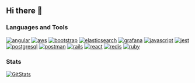 ## Hi there 👋

<!--
**austin-kerr/austin-kerr** is a ✨ _special_ ✨ repository because its `README.md` (this file) appears on your GitHub profile.
-->

### Languages and Tools
[![angular](https://img.shields.io/badge/angular-%23DD0031.svg?style=flat&logo=angular&logoColor=white&color=ff6e96)](https://angular.io)
[![aws](https://img.shields.io/badge/AWS-%23FF9900.svg?style=flat&logo=amazon-aws&logoColor=white&color=ff6e96)](https://aws.amazon.com)
[![bootstrap](https://img.shields.io/badge/bootstrap-%238511FA.svg?style=flat&logo=bootstrap&logoColor=white&color=ff6e96)](https://getbootstrap.com)
[![elasticsearch](https://img.shields.io/badge/-ElasticSearch-005571?style=flat&logo=elasticsearch&logoColor=white&color=ff6e96)](https://www.elastic.co)
[![grafana](https://img.shields.io/badge/grafana-%23F46800.svg?style=flat&logo=grafana&logoColor=white&color=ff6e96)](https://grafana.com)
[![javascript](https://img.shields.io/badge/javascript-%23323330.svg?style=flat&logo=javascript&logoColor=white&color=ff6e96)](https://developer.mozilla.org/en-US/docs/Web/JavaScript)
[![jest](https://img.shields.io/badge/-jest-%23C21325?style=flat&logo=jest&logoColor=white&color=ff6e96)](https://jestjs.io)
[![postgresql](https://img.shields.io/badge/postgres-%23316192.svg?style=flat&logo=postgresql&logoColor=white&color=ff6e96)](https://www.postgresql.org)
[![postman](https://img.shields.io/badge/Postman-FF6C37?style=flat&logo=postman&logoColor=white&color=ff6e96)](https://postman.com)
[![rails](https://img.shields.io/badge/-Ruby_on_Rails-000?style=flat&logo=ruby-on-rails&logoColor=white&color=ff6e96)](https://rubyonrails.org)
[![react](https://img.shields.io/badge/react-%2320232a.svg?style=flat&logo=react&logoColor=white&color=ff6e96)](https://reactjs.org/)
[![redis](https://img.shields.io/badge/redis-%23DD0031.svg?style=flat&logo=redis&logoColor=white&color=ff6e96)](https://redis.io)
[![ruby](https://img.shields.io/badge/ruby-%23CC342D.svg?style=flat&logo=ruby&logoColor=white&color=ff6e96)](https://www.ruby-lang.org/en/)

### Stats
[![GitStats](https://github-readme-stats-khaki-alpha.vercel.app/api?username=austin-leligdon&theme=dracula&show_icons=true&show=reviews,prs_merged,prs_merged_percentage&hide=stars,issues)](github-readme-stats-khaki-alpha.vercel.app)
